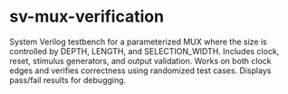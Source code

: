 # sv-mux-verification
System Verilog testbench for a parameterized MUX where the size is controlled by DEPTH, LENGTH, and SELECTION_WIDTH. Includes clock, reset, stimulus generators, and output validation. Works on both clock edges and verifies correctness using randomized test cases. Displays pass/fail results for debugging.
